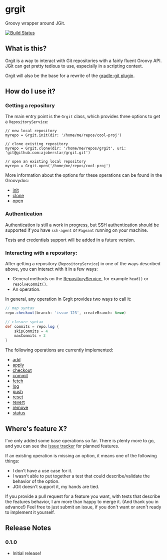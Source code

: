 # grgit

Groovy wrapper around JGit.

[![Build Status](https://travis-ci.org/ajoberstar/grgit.png?branch=master)](https://travis-ci.org/ajoberstar/grgit)

## What is this?

Grgit is a way to interact with Git repositories with a fairly fluent Groovy API. JGit can get pretty tedious to use, especially in a scripting context.

Grgit will also be the base for a rewrite of the [gradle-git plugin](https://github.com/ajoberstar/gradle-git).

## How do I use it?

### Getting a repository

The main entry point is the `Grgit` class, which provides three options to get a `RepositoryService`:

```
// new local repository
myrepo = Grgit.init(dir: '/home/me/repos/cool-proj')

// clone existing repository
myrepo = Grgit.clone(dir: '/home/me/repos/grgit', uri: 'git@github.com:ajoberstar/grgit.git')

// open an existing local repository
myrepo = Grgit.open('/home/me/repos/cool-proj')
```

More information about the options for these operations can be found in the Groovydoc:

* [init](http://ajoberstar.org/grgit/docs/groovydoc/org/ajoberstar/grgit/operation/InitOp.html)
* [clone](http://ajoberstar.org/grgit/docs/groovydoc/org/ajoberstar/grgit/operation/CloneOp.html)
* [open](http://ajoberstar.org/grgit/docs/groovydoc/org/ajoberstar/grgit/Grgit.html)

### Authentication

Authentication is still a work in progress, but SSH authentication should be supported if you have `ssh-agent` or `Pageant` running on your machine.

Tests and credentials support will be added in a future version.

### Interacting with a repository:

After getting a repository (`RepositoryService`) in one of the ways described above, you can interact with it in a few ways:

* General methods on the [RepositoryService](http://ajoberstar.org/grgit/docs/groovydoc/org/ajoberstar/grgit/service/RepositoryService.html), for example `head()` or `resolveCommit()`.
* An operation.

In general, any operation in Grgit provides two ways to call it:

```groovy
// map syntax
repo.checkout(branch: 'issue-123', createBranch: true)

// closure syntax
def commits = repo.log {
	skipCommits = 4
	maxCommits = 3
}
```

The following operations are currently implemented:

* [add](http://ajoberstar.org/grgit/docs/groovydoc/org/ajoberstar/grgit/operation/AddOp.html)
* [apply](http://ajoberstar.org/grgit/docs/groovydoc/org/ajoberstar/grgit/operation/ApplyOp.html)
* [checkout](http://ajoberstar.org/grgit/docs/groovydoc/org/ajoberstar/grgit/operation/CheckoutOp.html)
* [commit](http://ajoberstar.org/grgit/docs/groovydoc/org/ajoberstar/grgit/operation/CommitOp.html)
* [fetch](http://ajoberstar.org/grgit/docs/groovydoc/org/ajoberstar/grgit/operation/FetchOp.html)
* [log](http://ajoberstar.org/grgit/docs/groovydoc/org/ajoberstar/grgit/operation/LogOp.html)
* [push](http://ajoberstar.org/grgit/docs/groovydoc/org/ajoberstar/grgit/operation/PushOp.html)
* [reset](http://ajoberstar.org/grgit/docs/groovydoc/org/ajoberstar/grgit/operation/ResetOp.html)
* [revert](http://ajoberstar.org/grgit/docs/groovydoc/org/ajoberstar/grgit/operation/RevertOp.html)
* [remove](http://ajoberstar.org/grgit/docs/groovydoc/org/ajoberstar/grgit/operation/RemoveOp.html)
* [status](http://ajoberstar.org/grgit/docs/groovydoc/org/ajoberstar/grgit/operation/StatusOp.html)

## Where's feature X?

I've only added some base operations so far. There is plenty more to go, and you can see the [issue tracker](https://github.com/ajoberstar/grgit/issues) for planned features.

If an existing operation is missing an option, it means one of the following things:

- I don't have a use case for it.
- I wasn't able to put together a test that could describe/validate the behavior of the option.
- JGit doesn't support it, my hands are tied.

If you provide a pull request for a feature you want, with tests that describe the features behavior, I am more than happy to merge it. (And thank you in advance!) Feel free to just submit an issue, if you don't want or aren't ready to implement it yourself.

## Release Notes

### 0.1.0

* Initial release!
